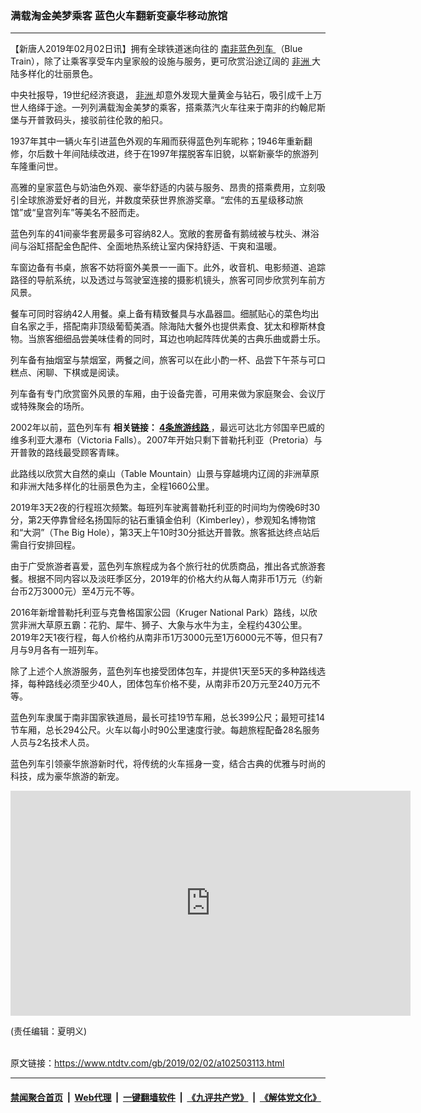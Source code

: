 ### 满载淘金美梦乘客 蓝色火车翻新变豪华移动旅馆
------------------------

<div class="post_content">
 <p>
  【新唐人2019年02月02日讯】拥有全球铁道迷向往的
  <a href="https://www.ntdtv.com/gb/南非蓝色列车.htm">
   南非蓝色列车
  </a>
  （Blue Train），除了让乘客享受车内皇家般的设施与服务，更可欣赏沿途辽阔的
  <a href="https://www.ntdtv.com/gb/非洲.htm">
   非洲
  </a>
  大陆多样化的壮丽景色。
 </p>
 <p>
  中央社报导，19世纪经济衰退，
  <a href="https://www.ntdtv.com/gb/非洲.htm">
   非洲
  </a>
  却意外发现大量黄金与钻石，吸引成千上万世人络绎于途。一列列满载淘金美梦的乘客，搭乘蒸汽火车往来于南非的约翰尼斯堡与开普敦码头，接驳前往伦敦的船只。
 </p>
 <p>
  1937年其中一辆火车引进蓝色外观的车厢而获得蓝色列车昵称；1946年重新翻修，尔后数十年间陆续改进，终于在1997年摆脱客车旧貌，以崭新豪华的旅游列车隆重问世。
 </p>
 <p>
  高雅的皇家蓝色与奶油色外观、豪华舒适的内装与服务、昂贵的搭乘费用，立刻吸引全球旅游爱好者的目光，并数度荣获世界旅游奖章。“宏伟的五星级移动旅馆”或“皇宫列车”等美名不胫而走。
 </p>
 <p>
  蓝色列车的41间豪华套房最多可容纳82人。宽敞的套房备有鹅绒被与枕头、淋浴间与浴缸搭配金色配件、全面地热系统让室内保持舒适、干爽和温暖。
 </p>
 <p>
  车窗边备有书桌，旅客不妨将窗外美景一一画下。此外，收音机、电影频道、追踪路径的导航系统，以及透过与驾驶室连接的摄影机镜头，旅客可同步欣赏列车前方风景。
 </p>
 <p>
  餐车可同时容纳42人用餐。桌上备有精致餐具与水晶器皿。细腻贴心的菜色均出自名家之手，搭配南非顶级葡萄美酒。除海陆大餐外也提供素食、犹太和穆斯林食物。当旅客细细品尝美味佳肴的同时，耳边也响起阵阵优美的古典乐曲或爵士乐。
 </p>
 <p>
  列车备有抽烟室与禁烟室，两餐之间，旅客可以在此小酌一杯、品尝下午茶与可口糕点、闲聊、下棋或是阅读。
 </p>
 <p>
  列车备有专门欣赏窗外风景的车厢，由于设备完善，可用来做为家庭聚会、会议厅或特殊聚会的场所。
 </p>
 <p>
  2002年以前，蓝色列车有
  <b>
   相关链接：
   <a href="http://www.bluetrain.co.za/?page_id=681">
    4条旅游线路
   </a>
  </b>
  ，最远可达北方邻国辛巴威的维多利亚大瀑布（Victoria Falls）。2007年开始只剩下普勒托利亚（Pretoria）与开普敦的路线最受顾客青睐。
 </p>
 <p>
  此路线以欣赏大自然的桌山（Table Mountain）山景与穿越境内辽阔的非洲草原和非洲大陆多样化的壮丽景色为主，全程1660公里。
 </p>
 <p>
  2019年3天2夜的行程班次频繁。每班列车驶离普勒托利亚的时间均为傍晚6时30分，第2天停靠曾经名扬国际的钻石重镇金伯利（Kimberley），参观知名博物馆和“大洞”（The Big Hole），第3天上午10时30分抵达开普敦。旅客抵达终点站后需自行安排回程。
 </p>
 <p>
  由于广受旅游者喜爱，蓝色列车旅程成为各个旅行社的优质商品，推出各式旅游套餐。根据不同内容以及淡旺季区分，2019年的价格大约从每人南非币1万元（约新台币2万3000元）至4万元不等。
 </p>
 <p>
  2016年新增普勒托利亚与克鲁格国家公园（Kruger National Park）路线，以欣赏非洲大草原五霸：花豹、犀牛、狮子、大象与水牛为主，全程约430公里。2019年2天1夜行程，每人价格约从南非币1万3000元至1万6000元不等，但只有7月与9月各有一班列车。
 </p>
 <p>
  除了上述个人旅游服务，蓝色列车也接受团体包车，并提供1天至5天的多种路线选择，每种路线必须至少40人，团体包车价格不斐，从南非币20万元至240万元不等。
 </p>
 <p>
  蓝色列车隶属于南非国家铁道局，最长可挂19节车厢，总长399公尺；最短可挂14节车厢，总长294公尺。火车以每小时90公里速度行驶。每趟旅程配备28名服务人员与2名技术人员。
 </p>
 <p>
  蓝色列车引领豪华旅游新时代，将传统的火车摇身一变，结合古典的优雅与时尚的科技，成为豪华旅游的新宠。
 </p>
 <p>
  <iframe allow="accelerometer; autoplay; encrypted-media; gyroscope; picture-in-picture" allowfullscreen="" frameborder="0" height="360" src="https://www.youtube.com/embed/uo_ng1S2OxE?controls=0" width="640">
  </iframe>
 </p>
 <p>
  (责任编辑：夏明义)
 </p>
 <div class="single_ad">
 </div>
</div>

<br/>原文链接：https://www.ntdtv.com/gb/2019/02/02/a102503113.html


------------------------
#### [禁闻聚合首页](https://github.com/gfw-breaker/banned-news/blob/master/README.md) &nbsp;|&nbsp; [Web代理](https://github.com/gfw-breaker/open-proxy/blob/master/README.md) &nbsp;|&nbsp; [一键翻墙软件](https://github.com/gfw-breaker/nogfw/blob/master/README.md) &nbsp;|&nbsp; [《九评共产党》](https://github.com/gfw-breaker/9ping.md/blob/master/README.md#九评之一评共产党是什么) &nbsp;|&nbsp; [《解体党文化》](https://github.com/gfw-breaker/jtdwh.md/blob/master/README.md#绪论)